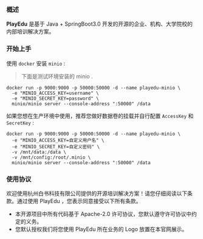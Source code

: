 ### 概述

**PlayEdu** 是基于 Java + SpringBoot3.0 开发的开源的企业、机构、大学院校的内部培训解决方案。

### 开始上手

使用 `docker` 安装 `minio` :

> 下面是测试环境安装的 minio .

```
docker run -p 9000:9000 -p 50000:50000 -d --name playedu-minio \
  -e "MINIO_ACCESS_KEY=username" \
  -e "MINIO_SECRET_KEY=password" \
  minio/minio server --console-address ":50000" /data
```

如果您想在生产环境中使用，推荐您做好数据卷的挂载并自行配置 `AccessKey` 和 `SecretKey` :

```
docker run -p 9000:9000 -p 50000:50000 -d --name playedu-minio \
  -e "MINIO_ACCESS_KEY=自定义用户名" \
  -e "MINIO_SECRET_KEY=自定义密码" \
  -v /mnt/data:/data \
  -v /mnt/config:/root/.minio \
  minio/minio server --console-address ":50000" /data
```

### 使用协议

欢迎使用杭州白书科技有限公司提供的开源培训解决方案！请您仔细阅读以下条款。通过使用 PlayEdu ，您表示同意接受以下所有条款。

+ 本开源项目中所有代码基于 Apache-2.0 许可协议，您默认遵守许可协议中约定的义务。
+ 您默认授权我们将您使用 PlayEdu 所在业务的 Logo 放置在本官网展示。